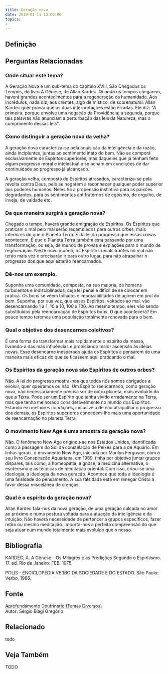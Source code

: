 ```yaml
---
title: Geração nova
date: 2019-01-11 13:00:00
topics: 
- 
---
```


## Definição


## Perguntas Relacionadas

### Onde situar este tema?
A Geração Nova é um sub-tema do capítulo XVIII, São Chegados os
Tempos, do livro A Gênese, de Allan Kardec. Quando os tempos
chegarem, haverá grandes acontecimentos para a regeneração da
humanidade. Aos incrédulos, nada diz; aos crentes, algo de místico, de
sobrenatural. Allan Kardec quer provar que as duas interpretações estão
erradas. Ele diz: "A primeira, porque envolve uma negação da
Providência; a segunda, porque tais palavras não anunciam a perturbação
das leis da Natureza, mas o cumprimento dessas leis".

### Como distinguir a geração nova da velha?
A geração nova caracteriza-se pela aquisição da inteligência e da
razão, ainda incipientes, juntas ao sentimento inato do bem. Não se
comporá exclusivamente de Espíritos superiores, mas daqueles que já
tenham feito algum progresso moral e intelectual e se acham em condições
de dar continuidade ao progresso já alcançado.

A geração velha, composta de Espíritos atrasados, caracteriza-se pela
revolta contra Deus, pelo se negarem a reconhecer qualquer poder
superior aos poderes humanos. Neles há a propensão instintiva para as
paixões degradantes, para os sentimentos antifraternos de egoísmo, de
orgulho, de inveja, de vaidade etc.

### De que maneira surgirá a geração nova?
Chegado o tempo, haverá grande emigração de Espíritos. Os Espíritos que
praticam o mal pelo mal serão recambiados para outros orbes, mais
inferiores do que o Planeta Terra. É da lei do progresso que essas
coisas acontecem. É que o Planeta Terra também está passando por uma
transformação, ou seja, de mundo de provas e expiações para o mundo de
regeneração. Neste novo mundo, os Espíritos recalcitrantes no mal não
terão mais vez e precisarão ir para outro lugar, para não atrapalhar o
progresso dos que aqui estarão reencarnados.

### Dê-nos um exemplo.

Suponha uma comunidade, composta, na sua maioria, de homens turbulentos
e indisciplinados, cuja lei penal é difícil de se colocar em prática. Os
bons se vêem tolhidos e impossibilitados de agirem em prol do bem.
Suponha, por sua vez, que esses Espíritos, voltados ao mal, vão
desencarnando 1 a 1, 10 a 10, 100 a 100. Ao mesmo tempo, eles vão sendo
substituídos pela reencarnação de Espíritos bons. O que acontecerá? Em
pouco tempo teremos uma população totalmente renovada para o bem.

### Qual o objetivo dos desencarnes coletivos?
É uma forma de transformar mais rapidamente o espírito da massa,
livrando-a das más influências e propiciando maior ascensão às idéias
novas. Esse desencarne inesperado ajuda os Espíritos a pensarem de uma
maneira mais eficaz do que se ficassem aqui praticando o mal.

### Os Espíritos da geração nova são Espíritos de outros orbes?
Não. A lei do progresso mostra-nos que todos nós somos obrigados a
evoluir, quer queiramos ou não. Um Espírito reencarnado, como geração
nova, não necessariamente precisa ser de outro planeta, mais evoluído do
que a Terra. Pode ser um Espírito que tenha vivido erradamente na Terra,
mas que tenha melhorado consideravelmente no mundo dos Espíritos.
Estando em melhores condições, inclusive a de não atrapalhar o progresso
dos demais, os Espíritos superiores concedem-lhe mais uma oportunidade
de reencarnação no planeta Terra.

### O movimento New Age é uma amostra da geração nova?
Não. O fenômeno New Age originou-se nos Estados Unidos, identificada
como a passagem do Sol da constelação de Peixes para a de Aquário. Em
linhas gerais, o movimento New Age, iniciada por Marilyn Ferguson,
com o seu livro Conspiração Aquariana, em 1989, tinha por objetivo
juntar grupos díspares, tais como, a homeopatia, a gnose, a medicina
alternativa, o esoterismo e as técnicas de meditação oriental. Com isso,
criou-se uma ideologia, a ideologia da nova geração. Acontece que toda a
ideologia é uma falsidade do pensamento. A sua falsidade está em renegar
Cristo a favor dessa miscelânea de crenças.

### Qual é o espírito da geração nova?
Allan Kardec fala-nos da nova geração, de uma geração calcada no amor ao
próximo e numa postura voltada para a atuação da inteligência e da
intuição. Não haverá necessidade de pertencer a grupos específicos,
fazer retiro ou mesmo meditação. Importa-nos a perfeita compreensão do
que seja atuar num mundo totalmente mais evoluído que o nosso.







## Bibliografia

KARDEC, A. A Gênese - Os Milagres e as Predições Segundo o
Espiritismo. 17. ed. Rio de Janeiro: FEB, 1975.

POLIS - ENCICLOPÉDIA VERBO DA SOCIEDADE E DO ESTADO. São Paulo: Verbo,
1986.

## Fonte
[Aprofundamento Doutrinário (Temas Diversos)](https://sites.google.com/view/aprofundamentodoutrinario/geração-nova)  
Autor: Sérgio Biagi Gregório



## Relacionado
todo

## Veja Também
TODO


